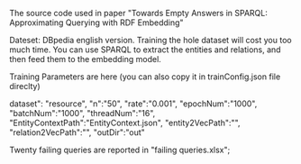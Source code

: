 The source code used in paper "Towards Empty Answers in SPARQL: Approximating Querying with RDF Embedding"

Dateset: DBpedia english version. Training the hole dataset will cost you too much time. You can use SPARQL to extract the entities and relations, and then feed them to the embedding model.

Training Parameters are here (you can also copy it in trainConfig.json file direclty)

dataset": "resource",
"n":"50",
"rate":"0.001",
"epochNum":"1000",
"batchNum":"1000",
"threadNum":"16",
"EntityContextPath":"EntityContext.json",
"entity2VecPath":"",
"relation2VecPath":"",
"outDir":"out"

Twenty failing queries are reported in "failing queries.xlsx";
